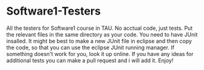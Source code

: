 # Software1-Testers
All the testers for Software1 course in TAU. No acctual code, just tests.
Put the relevant files in the same directory as your code. 
You need to have JUnit insalled. 
It might be best to make a new JUnit file in eclipse and then copy the code, so that you can use the eclipse JUnit running manager.
If something doesn't work for you, look it up online.
If you have any ideas for additional tests you can make a pull request and i will add it.
Enjoy!

